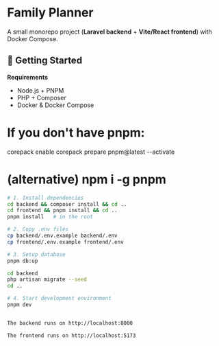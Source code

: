 # Family Planner

A small monorepo project (**Laravel backend** + **Vite/React frontend**) with Docker Compose.

## 🚀 Getting Started

**Requirements**

- Node.js + PNPM
- PHP + Composer
- Docker & Docker Compose

# If you don't have pnpm:

corepack enable
corepack prepare pnpm@latest --activate

# (alternative) npm i -g pnpm

```bash
# 1. Install dependencies
cd backend && composer install && cd ..
cd frontend && pnpm install && cd ..
pnpm install   # in the root

# 2. Copy .env files
cp backend/.env.example backend/.env
cp frontend/.env.example frontend/.env

# 3. Setup database
pnpm db:up

cd backend
php artisan migrate --seed
cd ..

# 4. Start development environment
pnpm dev


The backend runs on http://localhost:8000

The frontend runs on http://localhost:5173
```

